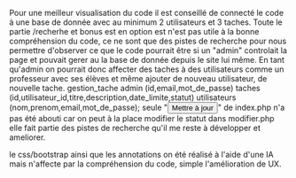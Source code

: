   Pour une meilleur visualisation du code il est conseillé de connecté le code à une base de donnée avec au minimum 2 utilisateurs et 3 taches.
Toute le partie /recherhe et bonus est en option est n'est pas utile à la bonne compréhension du code, ce ne sont que des pistes de recherche pour 
nous permettre d'observer ce que le code pourrait être si un "admin" controlait la page et pouvait gerer au la base de donnée depuis le site lui même.
En tant qu'admin on pourrait donc affecter des taches à des utilisateurs comme un professeur avec ses élèves et même ajouter de nouveau utilisateur, de nouvelle tache.
gestion_tache 
  admin (id,email,mot_de_passe)
  taches (id,utilisateur_id,titre,description,date_limite,statut)
  utilisateurs (nom,prenom,email,mot_de_passe);
seule "<button type="submit" class="btn btn-sm btn-secondary">Mettre à jour</button>" de index.php n'a pas été abouti car on peut à la place modifier le statut dans modifier.php
elle fait partie des pistes de recherche qu'il me reste à développer et ameliorer.

le css/bootstrap ainsi que les annotations on été réalisé à l'aide d'une IA mais n'affecte par la compréhension du code, simple l'amélioration de UX.
